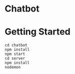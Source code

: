 # Chatbot
# Getting Started
```cd chatbot``` <br> 
```npm install``` <br>
```npm start``` <br>
```cd server``` <br>
```npm install``` <br>
```nodemon``` <br>
